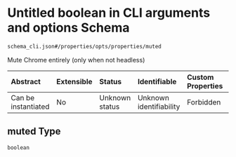# Untitled boolean in CLI arguments and options Schema

```txt
schema_cli.json#/properties/opts/properties/muted
```

Mute Chrome entirely (only when not headless)

| Abstract            | Extensible | Status         | Identifiable            | Custom Properties | Additional Properties | Access Restrictions | Defined In                                                                  |
| :------------------ | :--------- | :------------- | :---------------------- | :---------------- | :-------------------- | :------------------ | :-------------------------------------------------------------------------- |
| Can be instantiated | No         | Unknown status | Unknown identifiability | Forbidden         | Allowed               | none                | [schema\_cli.json\*](../lib/schemas/schema_cli.json "open original schema") |

## muted Type

`boolean`
